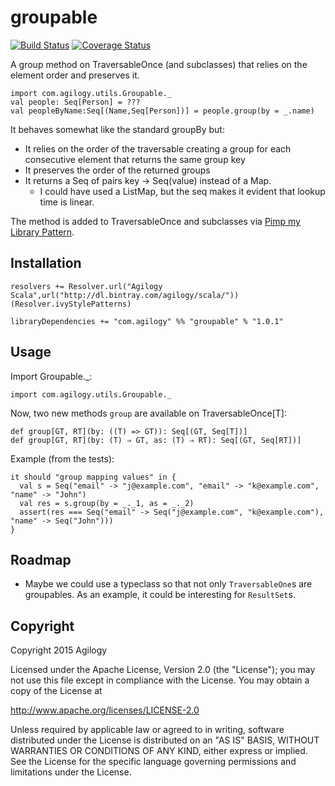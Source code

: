 # groupable

[![Build Status](https://travis-ci.org/agilogy/groupable.svg)](https://travis-ci.org/agilogy/groupable)
[![Coverage Status](https://coveralls.io/repos/agilogy/groupable/badge.svg)](https://coveralls.io/r/agilogy/groupable)

A group method on TraversableOnce (and subclasses) that relies on the element order and preserves it.

```
import com.agilogy.utils.Groupable._
val people: Seq[Person] = ???
val peopleByName:Seq[(Name,Seq[Person])] = people.group(by = _.name)
```

It behaves somewhat like the standard groupBy but:
- It relies on the order of the traversable creating a group for each consecutive element that returns the same group key
- It preserves the order of the returned groups
- It returns a Seq of pairs key -> Seq(value) instead of a Map. 
  - I could have used a ListMap, but the seq makes it evident that lookup time is linear.

The method is added to TraversableOnce and subclasses via [Pimp my Library Pattern](http://www.artima.com/weblogs/viewpost.jsp?thread=179766).

## Installation

```
resolvers += Resolver.url("Agilogy Scala",url("http://dl.bintray.com/agilogy/scala/"))(Resolver.ivyStylePatterns)

libraryDependencies += "com.agilogy" %% "groupable" % "1.0.1"
```

## Usage

Import Groupable._:

```
import com.agilogy.utils.Groupable._
```

Now, two new methods `group` are available on TraversableOnce[T]:

```
def group[GT, RT](by: ((T) => GT)): Seq[(GT, Seq[T])]
def group[GT, RT](by: (T) ⇒ GT, as: (T) ⇒ RT): Seq[(GT, Seq[RT])]
```

Example (from the tests):

```
it should "group mapping values" in {
  val s = Seq("email" -> "j@example.com", "email" -> "k@example.com", "name" -> "John")
  val res = s.group(by = _._1, as = _._2)
  assert(res === Seq("email" -> Seq("j@example.com", "k@example.com"), "name" -> Seq("John")))
}
```

## Roadmap

- Maybe we could use a typeclass so that not only `TraversableOne`s are groupables. As an example, it could be interesting for `ResultSet`s.

## Copyright

Copyright 2015 Agilogy

Licensed under the Apache License, Version 2.0 (the "License"); you may not use this file except in compliance with the License. You may obtain a copy of the License at

http://www.apache.org/licenses/LICENSE-2.0

Unless required by applicable law or agreed to in writing, software distributed under the License is distributed on an "AS IS" BASIS, WITHOUT WARRANTIES OR CONDITIONS OF ANY KIND, either express or implied. See the License for the specific language governing permissions and limitations under the License.